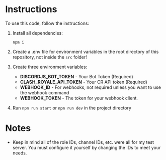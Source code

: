 # Instructions

To use this code, follow the instructions:

1) Install all dependencies:

    `npm i`

2) Create a .env file for environment variables in the root directory of this repository, not inside the `src` folder!

3) Create three environment variables:
    - **DISCORDJS_BOT_TOKEN** - Your Bot Token (Required)
    - **CLASH_ROYALE_API_TOKEN** - Your CR API token (Required)
    - **WEBHOOK_ID** - For webhooks, not required unless you want to use the webhook command
    - **WEBHOOK_TOKEN** - The token for your webhook client.

4) Run `npm run start` or `npm run dev` in the project directory

# Notes

- Keep in mind all of the role IDs, channel IDs, etc. were all for my test server. You must configure it yourself by changing the IDs to meet your needs.
